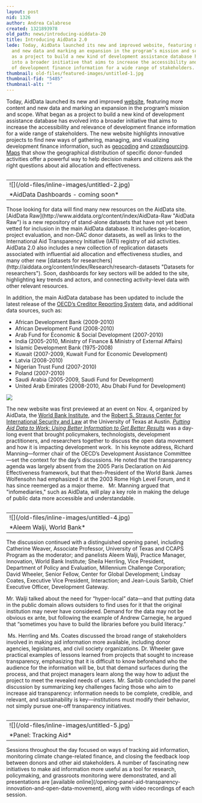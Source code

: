 ```yaml
---
layout: post
nid: 1326
author: Andrea Calabrese
created: 1321893978
old_path: news/introducing-aiddata-20
title: Introducing AidData 2.0
lede: Today, AidData launched its new and improved website, featuring more content
  and new data and marking an expansion in the program’s mission and scope. What began
  as a project to build a new kind of development assistance database has evolved
  into a broader initiative that aims to increase the accessibility and relevance
  of development finance information for a wide range of stakeholders.
thumbnail: old-files/featured-images/untitled-1.jpg
thumbnail-fid: "5485"
thumbnail-alt: ""
---
```


Today, AidData launched its new and improved [website](http://www.aiddata.org "AidData Portal"), featuring more content and new data and marking an expansion in the program’s mission and scope. What began as a project to build a new kind of development assistance database has evolved into a broader initiative that aims to increase the accessibility and relevance of development finance information for a wide range of stakeholders. The new website highlights innovative projects to find new ways of gathering, managing, and visualizing development finance information, such as [geocoding](http://www.aiddata.org/content/index/Services/geocoding "Geocoding") and [crowdsourcing](http://www.aiddata.org/content/index/Initiatives/uganda-crowdsourcing "Crowdsourcing"). [Maps](http://www.aiddata.org/content/index/Maps) that show the geographical distribution of specific donor-funded activities offer a powerful way to help decision makers and citizens ask the right questions about aid allocation and effectiveness.



<table align="left" border="0"><tbody><tr><td>![](/old-files/inline-images/untitled-2.jpg)</td></tr><tr><td>*AidData Dashboards - coming soon*</td></tr></tbody></table>Those looking for data will find many new resources on the AidData site. [AidData Raw](http://www.aiddata.org/content/index/AidData-Raw "AidData Raw") is a new repository of stand-alone datasets that have not yet been vetted for inclusion in the main AidData database. It includes geo-location, project evaluation, and non-DAC donor datasets, as well as links to the International Aid Transparency Initiative (IATI) registry of aid activities. AidData 2.0 also includes a new collection of replication datasets associated with influential aid allocation and effectiveness studies, and many other new [datasets for researchers](http://aiddata.org/content/index/Research/research-datasets "Datasets for researchers"). Soon, dashboards for key sectors will be added to the site, highlighting key trends and actors, and connecting activity-level data with other relevant resources.





In addition, the main AidData database has been updated to include the latest release of the [OECD’s Creditor Reporting System](http://stats.oecd.org/Index.aspx?DatasetCode=CRSNEW "OECD's Creditor Reporting System") data, and additional data sources, such as:

- African Development Bank (2009-2010)
- African Development Fund (2008-2010)
- Arab Fund for Economic & Social Development (2007-2010)
- India (2005-2010, Ministry of Finance & Ministry of External Affairs)
- Islamic Development Bank (1975-2008)
- Kuwait (2007-2009, Kuwait Fund for Economic Development)
- Latvia (2008-2010)
- Nigerian Trust Fund (2007-2010)
- Poland (2007-2010)
- Saudi Arabia (2005-2009, Saudi Fund for Development)
- United Arab Emirates (2008-2010, Abu Dhabi Fund for Development)



![](/old-files/inline-images/untitled-3.jpg)

The new website was first previewed at an event on Nov. 4, organized by AidData, the [World Bank Institute](http://wbi.worldbank.org/ "World Bank Institute"), and the [Robert S. Strauss Center for International Security and Law](http://ccaps.strausscenter.org/ "CCAPS") at the University of Texas at Austin. *[Putting Aid Data to Work: Using Better Information to Get Better Results](http://www.aiddata.org/content/index/about/events)* was a day-long event that brought policymakers, technologists, development practitioners, and researchers together to discuss the open data movement and how it is impacting development work.  In his keynote address, Richard Manning—former chair of the OECD’s Development Assistance Committee—set the context for the day’s discussions. He noted that the transparency agenda was largely absent from the 2005 Paris Declaration on Aid Effectiveness framework, but that then-President of the World Bank James Wolfensohn had emphasized it at the 2003 Rome High Level Forum, and it has since reemerged as a major theme.   Mr. Manning argued that "infomediaries," such as AidData, will play a key role in making the deluge of public data more accessible and understandable.



<table align="left" border="0"><tbody><tr><td>![](/old-files/inline-images/untitled-4.jpg)</td></tr><tr><td>*Aleem Walji, World Bank*</td></tr></tbody></table>The discussion continued with a distinguished opening panel, including Catherine Weaver, Associate Professor, University of Texas and CCAPS Program as the moderator; and panelists Aleem Walji, Practice Manager, Innovation, World Bank Institute; Sheila Herrling, Vice President, Department of Policy and Evaluation, Millennium Challenge Corporation; David Wheeler, Senior Fellow, Center for Global Development; Lindsay Coates, Executive Vice President, Interaction; and Jean-Louis Sarbib, Chief Executive Officer, Development Gateway.



Mr. Walji talked about the need for “hyper-local” data—and that putting data in the public domain allows outsiders to find uses for it that the original institution may never have considered. Demand for the data may not be obvious ex ante, but following the example of Andrew Carnegie, he argued that “sometimes you have to build the libraries before you build literacy.”



 Ms. Herrling and Ms. Coates discussed the broad range of stakeholders involved in making aid information more available, including donor agencies, legislatures, and civil society organizations. Dr. Wheeler gave practical examples of lessons learned from projects that sought to increase transparency, emphasizing that it is difficult to know beforehand who the audience for the information will be, but that demand surfaces during the process, and that project managers learn along the way how to adjust the project to meet the revealed needs of users. Mr. Sarbib concluded the panel discussion by summarizing key challenges facing those who aim to increase aid transparency: information needs to be complete, credible, and relevant, and sustainability is key—institutions must modify their behavior, not simply pursue one-off transparency initiatives.



<table align="left" border="0"><tbody><tr><td>![](/old-files/inline-images/untitled-5.jpg)</td></tr><tr><td>*Panel: Tracking Aid*</td></tr></tbody></table>Sessions throughout the day focused on ways of tracking aid information, monitoring climate change-related finance, and closing the feedback loop between donors and other aid stakeholders. A number of fascinating new initiatives to make aid information more useful as a tool for research, policymaking, and grassroots monitoring were demonstrated, and all presentations are [available online](/opening-panel-aid-transparency-innovation-and-open-data-movement), along with video recordings of each session. 


